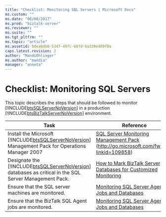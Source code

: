```yaml
---
title: "Checklist: Monitoring SQL Servers | Microsoft Docs"
ms.custom: ""
ms.date: "06/08/2017"
ms.prod: "biztalk-server"
ms.reviewer: ""
ms.suite: ""
ms.tgt_pltfrm: ""
ms.topic: "article"
ms.assetid: 5dea6db0-5347-497c-b07d-6a339e409f0a
caps.latest.revision: 2
author: "MandiOhlinger"
ms.author: "mandia"
manager: "anneta"
---
```

# Checklist: Monitoring SQL Servers
This topic describes the steps that should be followed to monitor [!INCLUDE[btsSQLServerNoVersion](../includes/btssqlservernoversion-md.md)] in a production [!INCLUDE[btsBizTalkServerNoVersion](../includes/btsbiztalkservernoversion-md.md)] environment.  


|                                                                       Task                                                                        |                                                                        Reference                                                                        |
|---------------------------------------------------------------------------------------------------------------------------------------------------|---------------------------------------------------------------------------------------------------------------------------------------------------------|
|   Install the Microsoft [!INCLUDE[btsSQLServerNoVersion](../includes/btssqlservernoversion-md.md)] Management Pack for Operations Manager 2007    |        [SQL Server Monitoring Management Pack](http://go.microsoft.com/fwlink/?linkid=109858) (<http://go.microsoft.com/fwlink/?linkid=109858>)         |
| Designate the [!INCLUDE[btsSQLServerNoVersion](../includes/btssqlservernoversion-md.md)] databases as critical in the SQL Server Management Pack. | [How to Mark BizTalk Server Databases for Customized Monitoring](../technical-guides/how-to-mark-biztalk-server-databases-for-customized-monitoring.md) |
|                                                Ensure that the SQL server machines are monitored.                                                 |                 [Monitoring SQL Server Agent Jobs and Databases](../technical-guides/monitoring-sql-server-agent-jobs-and-databases.md)                 |
|                                               Ensure that the BizTalk SQL Agent jobs are monitored.                                               |                 [Monitoring SQL Server Agent Jobs and Databases](../technical-guides/monitoring-sql-server-agent-jobs-and-databases.md)                 |

